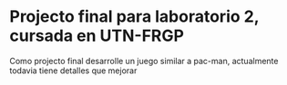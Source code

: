 # Projecto final para laboratorio 2, cursada en UTN-FRGP
Como projecto final desarrolle un juego similar a pac-man, actualmente todavia tiene detalles que mejorar
